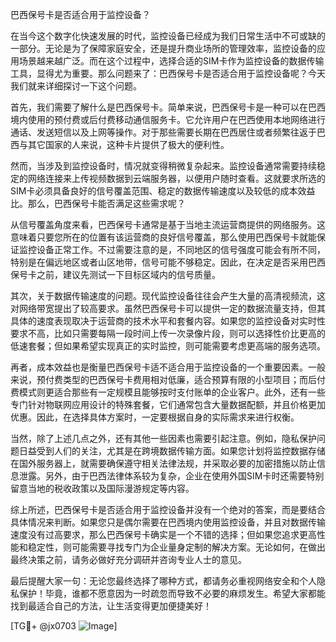 巴西保号卡是否适合用于监控设备？

在当今这个数字化快速发展的时代，监控设备已经成为我们日常生活中不可或缺的一部分。无论是为了保障家庭安全，还是提升商业场所的管理效率，监控设备的应用场景越来越广泛。而在这个过程中，选择合适的SIM卡作为监控设备的数据传输工具，显得尤为重要。那么问题来了：巴西保号卡是否适合用于监控设备呢？今天我们就来详细探讨一下这个问题。

首先，我们需要了解什么是巴西保号卡。简单来说，巴西保号卡是一种可以在巴西境内使用的预付费或后付费移动通信服务卡。它允许用户在巴西使用本地网络进行通话、发送短信以及上网等操作。对于那些需要长期在巴西居住或者频繁往返于巴西与其它国家的人来说，这种卡片提供了极大的便利性。

然而，当涉及到监控设备时，情况就变得稍微复杂起来。监控设备通常需要持续稳定的网络连接来上传视频数据到云端服务器，以便用户随时查看。这就要求所选的SIM卡必须具备良好的信号覆盖范围、稳定的数据传输速度以及较低的成本效益比。那么，巴西保号卡能否满足这些需求呢？

从信号覆盖角度来看，巴西保号卡通常是基于当地主流运营商提供的网络服务。这意味着只要您所在的位置有该运营商的良好信号覆盖，那么使用巴西保号卡就能保证监控设备正常工作。不过需要注意的是，不同地区的信号强度可能会有所不同，特别是在偏远地区或者山区地带，信号可能不够稳定。因此，在决定是否采用巴西保号卡之前，建议先测试一下目标区域内的信号质量。

其次，关于数据传输速度的问题。现代监控设备往往会产生大量的高清视频流，这对网络带宽提出了较高要求。虽然巴西保号卡可以提供一定的数据流量支持，但其具体的速度表现取决于运营商的技术水平和套餐内容。如果您的监控设备对实时性要求不高，比如只需要每隔一段时间上传一次录像片段，则可以选择性价比更高的低速套餐；但如果希望实现真正的实时监控，则可能需要考虑更高端的服务选项。

再者，成本效益也是衡量巴西保号卡适不适合用于监控设备的一个重要因素。一般来说，预付费类型的巴西保号卡费用相对低廉，适合预算有限的小型项目；而后付费模式则更适合那些有一定规模且能够按时支付账单的企业客户。此外，还有一些专门针对物联网应用设计的特殊套餐，它们通常包含大量数据配额，并且价格更加优惠。因此，在选择具体方案时，一定要根据自身的实际需求来进行权衡。

当然，除了上述几点之外，还有其他一些因素也需要引起注意。例如，隐私保护问题日益受到人们的关注，尤其是在跨境数据传输方面。如果您计划将监控数据存储在国外服务器上，就需要确保遵守相关法律法规，并采取必要的加密措施以防止信息泄露。另外，由于巴西法律体系较为复杂，企业在使用外国SIM卡时还需要特别留意当地的税收政策以及国际漫游规定等内容。

综上所述，巴西保号卡是否适合用于监控设备并没有一个绝对的答案，而是要结合具体情况来判断。如果您只是偶尔需要在巴西境内使用监控设备，并且对数据传输速度没有过高要求，那么巴西保号卡确实是一个不错的选择；但如果您追求更高性能和稳定性，则可能需要寻找专门为企业量身定制的解决方案。无论如何，在做出最终决策之前，请务必做好充分调研并咨询专业人士的意见。

最后提醒大家一句：无论您最终选择了哪种方式，都请务必重视网络安全和个人隐私保护！毕竟，谁都不愿意因为一时疏忽而导致不必要的麻烦发生。希望大家都能找到最适合自己的方法，让生活变得更加便捷美好！

[TG💪+ @jx0703 ![Image](https://github.com/user-attachments/assets/dbca1d08-cadb-493c-b0ec-ad6f7a83f270)]